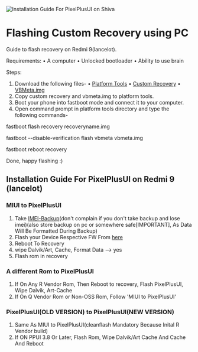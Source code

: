 ![Installation Guide For PixelPlusUI on Shiva](https://i.imgur.com/pmZkslu.png "Installation")

# Flashing Custom Recovery using PC 
Guide to flash recovery on Redmi 9(lancelot).

Requirements:
• A computer
• Unlocked bootloader
• Ability to use brain

Steps:
1. Download the following files-
• [Platform Tools](https://developer.android.com/studio/releases/platform-tools)
• [Custom Recovery](https://telegram.me/HelioG85_Updates/268)
• [VBMeta.img](https://telegram.me/HelioG85_Unified/198424)
2. Copy custom recovery and vbmeta.img to platform tools.
3. Boot your phone into fastboot mode and connect it to your computer.
4. Open command prompt in platform tools directory and type the following commands-

fastboot flash recovery recoveryname.img

fastboot --disable-verification flash vbmeta vbmeta.img

fastboot reboot recovery

Done, happy flashing :)

## Installation Guide For PixelPlusUI on Redmi 9 (lancelot)


### MIUI to PixelPlusUI
1. Take [IMEI-Backup](https://telegram.me/HelioG85_Unified/242714)(don't complain if you don't take backup and lose imei)(also store backup on pc or somewhere safe[IMPORTANT], As Data Will Be Formatted During Backup)
2. Flash your Device Respective FW From [here](https://telegram.me/HelioG85_Unified/248386)
3. Reboot To Recovery
4. wipe Dalvik/Art, Cache, Format Data --> yes
5. Flash rom in recovery


### A different Rom to PixelPlusUI
1. If On Any R Vendor Rom, Then Reboot to recovery, Flash PixelPlusUI, Wipe Dalvik, Art-Cache
2. If On Q Vendor Rom or Non-OSS Rom, Follow 'MIUI to PixelPlusUI'


### PixelPlusUI(OLD VERSION) to PixelPlusUI(NEW VERSION)
1. Same As MIUI to PixelPlusUI(cleanflash Mandatory Because Inital R Vendor build)
1. If ON PPUI 3.8 Or Later, Flash Rom, Wipe Dalvik/Art Cache And Cache And Reboot
